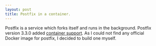 ```yaml
---
layout: post
title: Postfix in a container.
---
```


Postfix is a service which forks itself and runs in the background. Postfix
version 3.3.0 added
[container support](http://www.postfix.org/announcements/postfix-3.3.0.html).
As I could not find any official Docker image for postfix, I decided to build
one myself.
